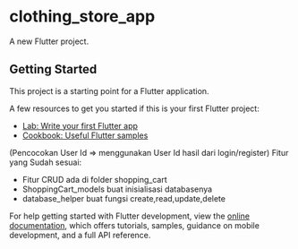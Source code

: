 # clothing_store_app

A new Flutter project.

## Getting Started

This project is a starting point for a Flutter application.

A few resources to get you started if this is your first Flutter project:

- [Lab: Write your first Flutter app](https://docs.flutter.dev/get-started/codelab)
- [Cookbook: Useful Flutter samples](https://docs.flutter.dev/cookbook)

(Pencocokan User Id => menggunakan User Id hasil dari login/register)
Fitur yang Sudah sesuai:
- Fitur CRUD ada di folder shopping_cart
- ShoppingCart_models buat inisialisasi databasenya
- database_helper buat fungsi create,read,update,delete

For help getting started with Flutter development, view the
[online documentation](https://docs.flutter.dev/), which offers tutorials,
samples, guidance on mobile development, and a full API reference.
